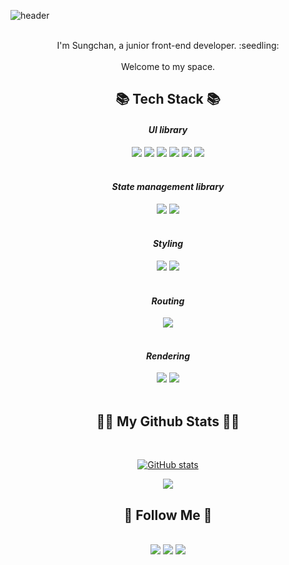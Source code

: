 ![header](https://capsule-render.vercel.app/api?type=waving&color=gradient&height=250&section=header&text=Hi!%20I'm%20Sungchan!&fontColor=FFFFFF&animation=scaleIn&fontSize=90&fontAlignY=38)

<div align="center">
  <br>I'm Sungchan, a junior front-end developer. :seedling:</br>
<br>Welcome to my space. </br>



<h2 align="center">📚 Tech Stack 📚</h2>
  
  #### *UI library*
  
  <div>
  <img src="https://img.shields.io/badge/Python-3766AB?style=flat&logo=Python&logoColor=white"/>  
  <img src="https://img.shields.io/badge/HTML5-E34F26?style=flat&logo=HTML5&logoColor=white"/>
  <img src="https://img.shields.io/badge/CSS3-1572B6?style=flat&logo=CSS3&logoColor=white"/>
  <img src="https://img.shields.io/badge/JavaScript-D0B336?style=flat&logo=Javascript&logoColor=white"/>
  <img src="https://img.shields.io/badge/TypeScript-159588?style=flat&logo=typescript&logoColor=white"/>
  <img src="https://img.shields.io/badge/React-50BCDF?style=flat&logo=React&logoColor=white"/>
  </div>
  
<br>
  
  #### *State management library*
  <div>
   <img src="https://img.shields.io/badge/Redux-764ABC?style=flat&logo=Redux&logoColor=white"/>
    <img src="https://img.shields.io/badge/Recoil-764ABC?style=flat&logo=Recoil&logoColor=white"/>
  </div>
  
<br>
  
  #### *Styling*
  <div>
  <img src="https://img.shields.io/badge/Css Modules-1572B6?style=flat&logo=cssmodules&logoColor=white"/>  
  <img src="https://img.shields.io/badge/Styled-components-DB7093?style=flat&logo=styledcomponents&logoColor=white"/>
  </div>
  
<br>

#### *Routing*
 <div>
 <img src="https://img.shields.io/badge/React Router-CA4245?style=flat&logo=reactrouter&logoColor=white"/>
 </div>
<br>
  
  #### *Rendering* 
  <div>
  <img src="https://img.shields.io/badge/CRA-09D3AC?style=flat&logo=createreactapp&logoColor=white"/> 
  <img src="https://img.shields.io/badge/Vite-646CFF?style=flat&logo=vite&logoColor=white"/>
  </div>

<br>

 <h2>👩‍💻 My Github Stats 👩‍💻</h2>
  
  <br>
  
  [![GitHub stats](https://github-readme-stats.vercel.app/api?username=hyeinisfree&hide_title=true&show_icons=true&include_all_commits=true&disable_animations=true&theme=vue)](https://github.com/anuraghazra/github-readme-stats)

  <a href="https://hits.seeyoufarm.com"><img src="https://hits.seeyoufarm.com/api/count/incr/badge.svg?url=https%3A%2F%2Fgithub.com%2Fhyeinisfree&count_bg=%2341B883&title_bg=%23CDC2C2&icon=github.svg&icon_color=%23E7E7E7&title=hits&edge_flat=false"/></a>

<h2 align="center">🌈 Follow Me 🌈</h2>
  <br/>
  <a href="https://www.instagram.com/190._.sc/"><img src="https://img.shields.io/badge/Instagram-E4405F?style=flat&logo=Instagram&logoColor=white&link=https://www.instagram.com/190._.sc/"/></a>
  <a href="mailto:kjyy07@naver.com"><img src="https://img.shields.io/badge/Naver-00a000?style=flat&logo=Naver&logoColor=white&link=kjyy07@naver.com"/></a>
  <a href="https://www.facebook.com/profile.php?id=100004889682464"><img src="https://img.shields.io/badge/Facebook-3766AB?style=flat&logo=Facebook&logoColor=white&link=https://www.facebook.com/profile.php?id=100004889682464"/></a>
  <br/>
  <br/>

</div>
